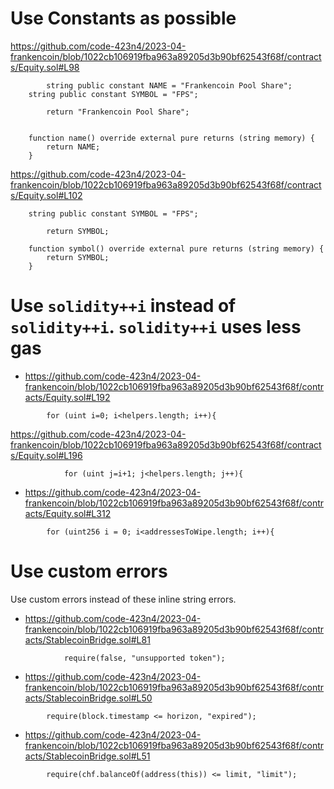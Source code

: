 #  Use Constants as possible

https://github.com/code-423n4/2023-04-frankencoin/blob/1022cb106919fba963a89205d3b90bf62543f68f/contracts/Equity.sol#L98
```solidity
        string public constant NAME = "Frankencoin Pool Share";
    string public constant SYMBOL = "FPS";

        return "Frankencoin Pool Share";
```
```solidity

    function name() override external pure returns (string memory) {
        return NAME;
    }
```

https://github.com/code-423n4/2023-04-frankencoin/blob/1022cb106919fba963a89205d3b90bf62543f68f/contracts/Equity.sol#L102

```solidity
    string public constant SYMBOL = "FPS";

        return SYMBOL;
```
```solidity
    function symbol() override external pure returns (string memory) {
        return SYMBOL;
    }
```

#  Use ```solidity++i``` instead of  ```solidity++i```. ```solidity++i``` uses less gas

- https://github.com/code-423n4/2023-04-frankencoin/blob/1022cb106919fba963a89205d3b90bf62543f68f/contracts/Equity.sol#L192
```solidity
        for (uint i=0; i<helpers.length; i++){
```

https://github.com/code-423n4/2023-04-frankencoin/blob/1022cb106919fba963a89205d3b90bf62543f68f/contracts/Equity.sol#L196
```solidity
            for (uint j=i+1; j<helpers.length; j++){
```

- https://github.com/code-423n4/2023-04-frankencoin/blob/1022cb106919fba963a89205d3b90bf62543f68f/contracts/Equity.sol#L312
```solidity
        for (uint256 i = 0; i<addressesToWipe.length; i++){
```

# Use custom errors
Use custom errors instead of these inline string errors.

- https://github.com/code-423n4/2023-04-frankencoin/blob/1022cb106919fba963a89205d3b90bf62543f68f/contracts/StablecoinBridge.sol#L81
```solidity
            require(false, "unsupported token");
```

- https://github.com/code-423n4/2023-04-frankencoin/blob/1022cb106919fba963a89205d3b90bf62543f68f/contracts/StablecoinBridge.sol#L50
```solidity
        require(block.timestamp <= horizon, "expired");
```

- https://github.com/code-423n4/2023-04-frankencoin/blob/1022cb106919fba963a89205d3b90bf62543f68f/contracts/StablecoinBridge.sol#L51
```solidity
        require(chf.balanceOf(address(this)) <= limit, "limit");
```


